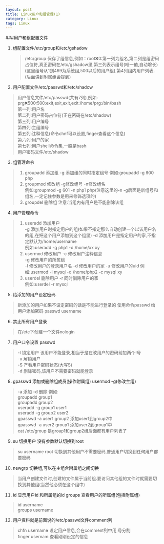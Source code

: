 ```yaml
---
layout: post
title: Linux用户和组管理(1)
category: Linux
tags: Linux 
---
```

###用户和组配置文件
1. 组配置文件/etc/group和/etc/gshadow  
   > /etc/group 保存了组信息,例如：root:x:0:第一列为组名,第二列是组密码占位符,真正密码在/etc/gshadow里,第三列表示组号(唯一值,自动增长)(这里组号从1到499为系统组,500以后的用户组),第4列组内用户列表.(后面讲到附属组会提到) 
2. 用户配置文件/etc/passwd和/etc/shadow
> 用户信息文件/etc/passwd(共有7列),例如:
prg:x:500:500:exit,exit,exit,exit:/home/prg:/bin/bash  
第一列:用户名  
第二列:用户密码占位符(正在密码在/etc/shadow)  
第三列:用户编号  
第四列:主组编号  
第五列:注释信息(命令chnf可以设置,finger查看这个信息)  
第六列:用户的家  
第七列:用户shell命令集,一般是bash  
用户密码文件/etc/shadow
3. 组管理命令
>1. groupadd 添加组 -g 添加组的同时指定组号 
例如:groupadd -g 600 php 
>2. groupmod 修改组 -g修改组号 -n修改组名  
例如:groupmod -g 601 -n php1 php(注意这里的-n -g后面是新组号和组名,一定记住参数是用来修饰选项的)
>3. groupdel 删除组  注意:当组内有用户是不能删除该组
4. 用户管理命令
>1. useradd 添加用户  
-g 添加用户时指定用户的组(如果不指定那么自动创建一个以该用户名的组,在把这个用户添加到这个组里)
-d 添加用户是指定用户的家,不指定默认为/home/username  
例如:useradd -g php1 -d /home/xx xy   
>2. usermod 修改用户
-c 修改用户注释信息  
-g 修改用户的所属组  
-l 修改用户的登录用户名
-d 修改用户的家
-u 修改用户的uid 
例如:usermod -l mysql -d /home/php2 -c mysql xy
>3. userdel 删除用户 -r 同时删除用户的家  
例如:userdel -r mysql
5. 给添加的用户设定密码  
>新添加的用户如果不设定密码的话是不能进行登录的
使用命令passwd 给用户添加密码 passwd username
6. 禁止所有用户登录
>在/etc下创建一个文件nologin
7. 用户口令设置 passwd  
>-l 锁定用户 该用户不能登录,相当于是在改用户的密码前加两个!号  
-u 解锁用户  
-S 产看用户密码状态(大写S)  
-d 删除密码,该用户不需要密码就能登录
8. gpasswd 添加或删除组成员(操作附属组) usermod -g(修改主组)
>-a 添加  -d 删除  例如:   
groupadd group1   
groupadd group2  
useradd -g group1 user1  
useradd -g group2 user2  
gpasswd -a user1 group2 添加user1到group2中  
gpasswd -a user2 group1 添加user2到group1中  
cat /etc/group 是group1和group2组后面都有用户列表了

9. su 切换用户 没有参数默认切换到root
>su username
root 切换到其他用户不需要密码,普通用户切换到任何用户都要密码

10. newgrp 切换组,可以在主组合附属组之间切换
>当用户创建文件时,创建的文件属于当前组.要访问其他组的文件时就需要切换到其他组(当然他必须在这个组中)

11. id 显示用户id 和所属组的id groups 查看用户的所属组(包括附属组)
>id username   
groups username
12. 用户资料就是前面说的/etc/passwd文件comment列
>chfn username 设定用户信息,会在comment列中用,号分割  
finger usernam 查看刚刚设定的信息


 








